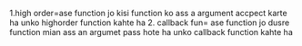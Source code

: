 1.high order=ase function jo kisi function ko ass a argument accpect karte ha unko highorder function kahte ha
2. callback fun= ase function jo dusre function mian ass an argumet pass hote ha unko callback function kahte ha

